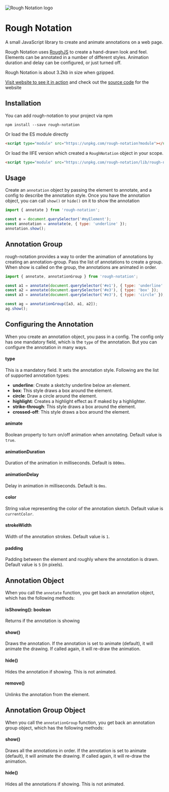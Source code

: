 ![Rough Notation logo](https://roughnotation.com/images/social.png)

# Rough Notation

A small JavaScript library to create and animate annotations on a web page.

Rough Notation uses [RoughJS](https://roughjs.com) to create a hand-drawn look and feel. Elements can be annotated in a number of different styles. Animation duration and delay can be configured, or just turned off.

Rough Notation is about 3.2kb in size when gzipped.

[Visit website to see it in action](https://roughnotation.com/) and check out the [source code](https://github.com/pshihn/rough-notation-web) for the website

## Installation

You can add rough-notation to your project via npm

```
npm install --save rough-notation
```

Or load the ES module directly

```html
<script type="module" src="https://unpkg.com/rough-notation?module"></script>
```

Or load the IIFE version which created a `RoughNotation` object in your scope.

```html
<script type="module" src="https://unpkg.com/rough-notation/lib/rough-notation.iife.js"></script>
```

## Usage

Create an `annotation` object by passing the element to annotate, and a config to describe the annotation style. 
Once you have the annotation object, you can call `show()` or `hide()` on it to show the annotation

```javascript
import { annotate } from 'rough-notation';

const e = document.querySelector('#myElement');
const annotation = annotate(e, { type: 'underline' });
annotation.show();
```

## Annotation Group

rough-notation provides a way to order the animation of annotations by creating an annotation-group. Pass the list of annotations to create a group. When show is called on the group, the annotations are animated in order.

```javascript
import { annotate, annotationGroup } from 'rough-notation';

const a1 = annotate(document.querySelector('#e1'), { type: 'underline' });
const a2 = annotate(document.querySelector('#e3'), { type: 'box' });
const a3 = annotate(document.querySelector('#e3'), { type: 'circle' });

const ag = annotationGroup([a3, a1, a2]);
ag.show();
```

## Configuring the Annotation

When you create an annotation object, you pass in a config. The config only has one mandatory field, which is the `type` of the annotation. But you can configure the annotation in many ways. 

#### type
This is a mandatory field. It sets the annotation style. Following are the list of supported annotation types:

* __underline__: Create a sketchy underline below an element.
* __box__: This style draws a box around the element.
* __circle__: Draw a circle around the element.
* __highlight__: Creates a highlight effect as if maked by a highlighter.
* __strike-through__: This style draws a box around the element.
* __crossed-off__: This style draws a box around the element.

#### animate
Boolean property to turn on/off animation when annotating. Default value is `true`.


#### animationDuration
Duration of the animation in milliseconds. Default is `800ms`.


#### animationDelay
Delay in animation in milliseconds. Default is `0ms`.


#### color
String value representing the color of the annotation sketch. Default value is `currentColor`.

#### strokeWidth
Width of the annotation strokes. Default value is `1`. 


#### padding
Padding between the element and roughly where the annotation is drawn. Default value is `5` (in pixels).

## Annotation Object

When you call the `annotate` function, you get back an annotation object, which has the following methods:

#### isShowing(): boolean
Returns if the annotation is showing

#### show()
Draws the annotation. If the annotation is set to animate (default), it will animate the drawing. If called again, it will re-draw the animation. 

#### hide()
Hides the annotation if showing. This is not animated. 

#### remove()
Unlinks the annotation from the element. 

## Annotation Group Object

When you call the `annotationGroup` function, you get back an annotation group object, which has the following methods:

#### show()
Draws all the annotations in order. If the annotation is set to animate (default), it will animate the drawing. If called again, it will re-draw the animation.

#### hide()
Hides all the annotations if showing. This is not animated.

